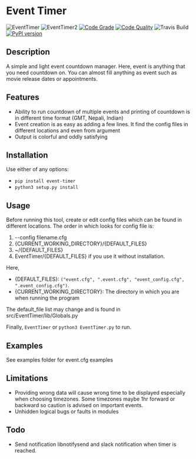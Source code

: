 # Event Timer
![EventTimer](https://github.com/machinexa2/EventTimer/blob/master/pics/EventTimer.png)
![EventTimer2](https://github.com/machinexa2/EventTimer/blob/master/pics/EventTimer2.png)
[![Code Grade](https://www.code-inspector.com/project/15088/status/svg)](https://frontend.code-inspector.com/public/project/15088/EventTimer/dashboard)
[![Code Quality](https://www.code-inspector.com/project/15088/score/svg)](https://frontend.code-inspector.com/public/project/15088/EventTimer/dashboard)
![Travis Build](https://api.travis-ci.com/machinexa2/EventTimer.svg?branch=master)
[![PyPI version](https://badge.fury.io/py/event-timer.svg)](https://badge.fury.io/py/event-timer)

## Description
A simple and light event countdown manager. Here, event is anything that you need countdown on. You can almost fill anything as event such as movie release dates or appointments.

## Features
* Ability to run countdown of multiple events and printing of countdown is in different time format (GMT, Nepali, Indian)
* Event creation is as easy as adding a few lines. It find the config files in different locations and even from argument
* Output is colorful and oddly satisfying

## Installation
Use either of any options:
* `pip install event-timer`
* `python3 setup.py install`

## Usage
Before running this tool, create or edit config files which can be found in different locations. The order in which looks for config file is:
1. --config filename.cfg
2. {CURRENT_WORKING_DIRECTORY}/{DEFAULT_FILES}
3. ~/{DEFAULT_FILES}
4. EventTimer/{DEFAULT_FILES} if you use it without installation.  

Here,
* {DEFAULT_FILES}: `("event.cfg", ".event.cfg", "event_config.cfg", ".event_config.cfg")`. 
* {CURRENT_WORKING_DIRECTORY}: The directory in which you are when running the program

The default_file list may change and is found in src/EventTimer/lib/Globals.py

Finally, `EventTimer` or `python3 EventTimer.py` to run.

## Examples
See examples folder for event.cfg examples

## Limitations
* Providing wrong data will cause wrong time to be displayed especially when choosing timezones. Some timezones maybe 1hr forward or backward so
caution is advised on important events.
* Unhidden logical bugs or faults in modules

## Todo
* Send notification libnotifysend and slack notification when timer is reached.

